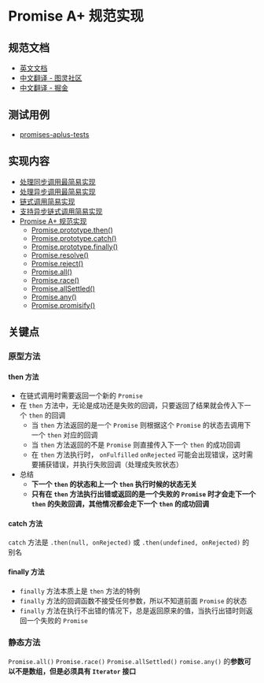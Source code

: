 # Promise A+ 规范实现

## 规范文档

- [英文文档](https://promisesaplus.com/)
- [中文翻译 - 图灵社区](https://www.ituring.com.cn/article/66566)
- [中文翻译 - 掘金](https://juejin.im/post/5b6161e6f265da0f8145fb72)

## 测试用例

- [promises-aplus-tests](https://github.com/promises-aplus/promises-tests)

## 实现内容

- [处理同步调用最简易实现](/src/easy.js)
- [处理异步调用最简易实现](/src/easy-async.js)
- [链式调用简易实现](/src/easy-chain.js)
- [支持异步链式调用简易实现](/src/easy-chain-async.js)
- [Promise A+ 规范实现](/src/promise.js)
  - [Promise.prototype.then()](/src/promise.js#L159)
  - [Promise.prototype.catch()](/src/promise.js#L235)
  - [Promise.prototype.finally()](/src/promise.js#L244)
  - [Promise.resolve()](/src/promise.js#L262)
  - [Promise.reject()](/src/promise.js#L285)
  - [Promise.all()](/src/promise.js#L296)
  - [Promise.race()](/src/promise.js#L346)
  - [Promise.allSettled()](/src/promise.js#L367)
  - [Promise.any()](/src/promise.js#L422)
  - [Promise.promisify()](/src/promise.js#469)

## 关键点

### 原型方法

#### then 方法

- 在链式调用时需要返回一个新的 `Promise`
- 在 `then` 方法中，无论是成功还是失败的回调，只要返回了结果就会传入下一个 `then` 的回调
  - 当 `then` 方法返回的是一个 `Promise` 则根据这个 `Promise` 的状态去调用下一个 `then` 对应的回调
  - 当 `then` 方法返回的不是 `Promise` 则直接传入下一个 `then` 的成功回调
  - 在 `then` 方法执行时， `onFulfilled` `onRejected` 可能会出现错误，这时需要捕获错误，并执行失败回调（处理成失败状态）
- 总结
  - **下一个 `then` 的状态和上一个 `then` 执行时候的状态无关**
  - **只有在 `then` 方法执行出错或返回的是一个失败的 `Promise` 时才会走下一个 `then` 的失败回调，其他情况都会走下一个 `then` 的成功回调**

#### catch 方法

`catch` 方法是 `.then(null, onRejected)` 或 `.then(undefined, onRejected)` 的别名

#### finally 方法

- `finally` 方法本质上是 `then` 方法的特例
- `finally` 方法的回调函数不接受任何参数，所以不知道前面 `Promise` 的状态
- `finally` 方法在执行不出错的情况下，总是返回原来的值，当执行出错时则返回一个失败的 `Promise`

### 静态方法

`Promise.all()` `Promise.race()` `Promise.allSettled()` `romise.any()` 的**参数可以不是数组，但是必须具有 `Iterator` 接口**
